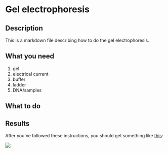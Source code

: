 # Gel electrophoresis

## Description

This is a markdown file describing how to do the gel electrophoresis.

## What you need

1. gel
1. electrical current
1. buffer
1. ladder
1. DNA/samples

## What to do


## Results

After you've followed these instructions, you should get something like [this](/results):

![](/maxresdefault.jpg)
